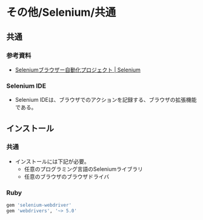 # その他/Selenium/共通

## 共通

### 参考資料

- [Seleniumブラウザー自動化プロジェクト | Selenium](https://www.selenium.dev/ja/documentation/)

### Selenium IDE

- Selenium IDEは、ブラウザでのアクションを記録する、ブラウザの拡張機能である。

## インストール

### 共通

- インストールには下記が必要。
  - 任意のプログラミング言語のSeleniumライブラリ
  - 任意のブラウザのブラウザドライバ

### Ruby

```bash
gem 'selenium-webdriver'
gem 'webdrivers', '~> 5.0'
```
